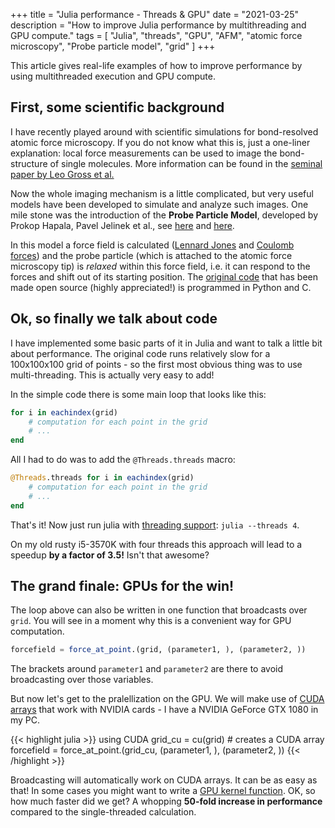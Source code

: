 +++
title = "Julia performance - Threads &  GPU"
date = "2021-03-25"
description = "How to improve Julia performance by multithreading and GPU compute."
tags = [
    "Julia",
    "threads",
    "GPU",
    "AFM",
    "atomic force microscopy",
    "Probe particle model",
    "grid"
]
+++

This article gives real-life examples of how to improve performance by using multithreaded execution and GPU compute.

## First, some scientific background

I have recently played around with scientific simulations for bond-resolved atomic force microscopy.
If you do not know what this is, just a one-liner explanation: local force measurements can be used to image the bond-structure of single molecules.
More information can be found in the [seminal paper by Leo Gross et al.](https://science.sciencemag.org/content/325/5944/1110.abstract)

Now the whole imaging mechanism is a little complicated, but very useful models have been developed to simulate and analyze such images.
One mile stone was the introduction of the **Probe Particle Model**, developed by Prokop Hapala, Pavel Jelinek et al.,
see [here](https://journals.aps.org/prb/abstract/10.1103/PhysRevB.90.085421) and [here](https://journals.aps.org/prl/abstract/10.1103/PhysRevLett.113.226101).

In this model a force field is calculated
([Lennard Jones](https://en.wikipedia.org/wiki/Lennard-Jones_potential) and [Coulomb forces](https://en.wikipedia.org/wiki/Coulomb%27s_law))
and the probe particle (which is attached to the atomic force microscopy tip) is _relaxed_
within this force field, i.e. it can respond to the forces and shift out of its starting position.
The [original code](https://github.com/ProkopHapala/ProbeParticleModel) that has been made open source (highly appreciated!)
is programmed in Python and C.

## Ok, so finally we talk about code

I have implemented some basic parts of it in Julia and want to talk a little bit about performance.
The original code runs relatively slow for a 100x100x100 grid of points - so the first most obvious thing was to use multi-threading.
This is actually very easy to add!

In the simple code there is some main loop that looks like this:

```julia
for i in eachindex(grid)
    # computation for each point in the grid
    # ...
end
```

All I had to do was to add the `@Threads.threads` macro:
```julia
@Threads.threads for i in eachindex(grid)
    # computation for each point in the grid
    # ...
end
```

That's it! Now just run julia with [threading support](https://docs.julialang.org/en/v1/manual/multi-threading/): `julia --threads 4`.

On my old rusty i5-3570K with four threads this approach will lead to a speedup **by a factor of 3.5!** Isn't that awesome?


## The grand finale: GPUs for the win!

The loop above can also be written in one function that broadcasts over `grid`. You will see in a moment why this is a convenient way for GPU computation.

```julia
forcefield = force_at_point.(grid, (parameter1, ), (parameter2, ))
```

The brackets around `parameter1` and `parameter2` are there to avoid broadcasting over those variables.

But now let's get to the pralellization on the GPU. We will make use of [CUDA arrays](https://github.com/JuliaGPU/CUDA.jl) that work with NVIDIA cards - I have a NVIDIA GeForce GTX 1080
in my PC.

{{< highlight julia >}}
using CUDA
grid_cu = cu(grid)  # creates a CUDA array
forcefield = force_at_point.(grid_cu, (parameter1, ), (parameter2, ))
{{< /highlight >}}

Broadcasting will automatically work on CUDA arrays. It can be as easy as that! In some cases you might want to write a [GPU kernel function](https://juliagpu.github.io/CUDA.jl/dev/tutorials/introduction/).
OK, so how much faster did we get? A whopping **50-fold increase in performance** compared to the single-threaded calculation.
<br /><br />